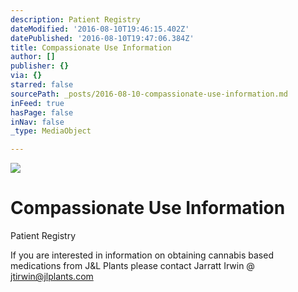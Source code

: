 ```yaml
---
description: Patient Registry
dateModified: '2016-08-10T19:46:15.402Z'
datePublished: '2016-08-10T19:47:06.384Z'
title: Compassionate Use Information
author: []
publisher: {}
via: {}
starred: false
sourcePath: _posts/2016-08-10-compassionate-use-information.md
inFeed: true
hasPage: false
inNav: false
_type: MediaObject

---
```

![](https://the-grid-user-content.s3-us-west-2.amazonaws.com/ab5a8af6-0b72-4c8d-bcc0-eb1591bbdafe.jpg)

# Compassionate Use Information

Patient Registry

If you are interested in information on obtaining cannabis based medications from J&L Plants please contact Jarratt Irwin @ jtirwin@jlplants.com